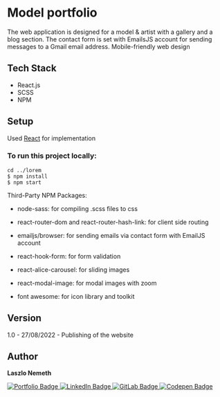 # Model portfolio

​​The web application is designed for a model & artist with a gallery and a blog section. 
The contact form is set with EmailsJS account for sending messages to a Gmail email address.
Mobile-friendly web design 

## Tech Stack

- React.js
- SCSS
- NPM

## Setup

Used [React](https://reactjs.org/) for implementation

### To run this project locally:

```
cd ../lorem
$ npm install
$ npm start
```
Third-Party NPM Packages:

- node-sass: for compiling .scss files to css

- react-router-dom and react-router-hash-link: for client side routing

- emailjs/browser: for sending emails via contact form with EmailJS account

- react-hook-form: for form validation

- react-alice-carousel: for sliding images

- react-modal-image: for modal images with zoom

- font awesome: for icon library and toolkit
## Version

1.0 - 27/08/2022 - Publishing of the website

## Author

<b>Laszlo Nemeth</b>

<div id="badges">
    <a href="https://lac0220.github.io/lac0220/">
        <img src="https://img.shields.io/badge/Portfolio-red?style=for-the-badge&logo=logoColor=white" alt="Portfolio Badge"/>
    </a>
    <a href="https://www.linkedin.com/in/nemeth0220">
        <img src="https://img.shields.io/badge/LinkedIn-blue?style=for-the-badge&logo=linkedin&logoColor=white" alt="LinkedIn Badge"/>
    </a>
    <a href="https://gitlab.com/lac0220">
        <img src="https://img.shields.io/badge/GitLab-gray?style=for-the-badge&logo=gitlab&logoColor=white" alt="GitLab Badge"/>
    </a>
    <a href="https://codepen.io/lac0220/">
        <img src="https://img.shields.io/badge/Codepen-black?style=for-the-badge&logo=codepen&logoColor=white" alt="Codepen Badge"/>
    </a>
</div>